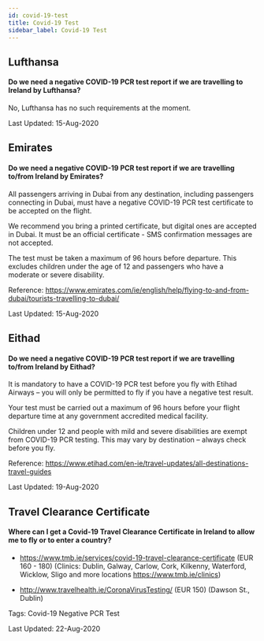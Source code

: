 ```yaml
---
id: covid-19-test
title: Covid-19 Test
sidebar_label: Covid-19 Test
---
```



## Lufthansa

#### **Do we need a negative COVID-19 PCR test report if we are travelling to Ireland by Lufthansa?**

No, Lufthansa has no such requirements at the moment.

Last Updated: 15-Aug-2020

## Emirates

#### **Do we need a negative COVID-19 PCR test report if we are travelling to/from Ireland by Emirates?**

All passengers arriving in Dubai from any destination, including passengers connecting in Dubai, must have a negative COVID-19 PCR test certificate to be accepted on the flight. 

We recommend you bring a printed certificate, but digital ones are accepted in Dubai. It must be an official certificate - SMS confirmation messages are not accepted. 

The test must be taken a maximum of 96 hours before departure. This excludes children under the age of 12 and passengers who have a moderate or severe disability.


Reference: https://www.emirates.com/ie/english/help/flying-to-and-from-dubai/tourists-travelling-to-dubai/

Last Updated: 15-Aug-2020

## Eithad

#### **Do we need a negative COVID-19 PCR test report if we are travelling to/from Ireland by Eithad?**

It is mandatory to have a COVID-19 PCR test before you fly with Etihad Airways – you will only be permitted to fly if you have a negative test result.

Your test must be carried out a maximum of 96 hours before your flight departure time at any government accredited medical facility.

Children under 12 and people with mild and severe disabilities are exempt from COVID-19 PCR testing. This may vary by destination – always check before you fly.

Reference: https://www.etihad.com/en-ie/travel-updates/all-destinations-travel-guides

Last Updated: 19-Aug-2020

## Travel Clearance Certificate

#### Where can I get a Covid-19 Travel Clearance Certificate in Ireland to allow me to fly or to enter a country?

* https://www.tmb.ie/services/covid-19-travel-clearance-certificate (EUR 160 - 180) (Clinics: Dublin, Galway, Carlow, Cork, Kilkenny, Waterford, Wicklow, Sligo and more locations https://www.tmb.ie/clinics)

* http://www.travelhealth.ie/CoronaVirusTesting/ (EUR 150) (Dawson St., Dublin)

Tags: Covid-19 Negative PCR Test

Last Updated: 22-Aug-2020
